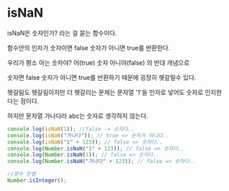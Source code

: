# isNaN

isNaN은 숫자인가? 라는 걸 묻는 함수이다.

함수안의 인자가 숫자이면 false 숫자가 아니면 true를 반환한다.

우리가 평소 아는 숫자야? 어(true) 숫자 아니야(false) 의 반대 개념으로

숫자면 false 숫자가 아니면 true를 반환하기 때문에 굉장히 헷갈릴수 있다.

헷갈림도 헷갈림이지만 더 헷갈리는 문제는 문자열 '1'을 인자로 넣어도 숫자로 인지한다는 점이다.

하지만 문자열 가나다라 abc는 숫자로 생각하지 않는다.

```js
console.log(isNaN(1)); //false -> 숫자다..
console.log(isNaN("가나다")); // true => 숫자가 아니다..
console.log(isNaN("1" + 123)); // false => 숫자다..
console.log(Number.isNaN("1" + 123)); // false => 숫자다..
console.log(Number.isNaN(1)); // false => 숫자다..
console.log(Number.isNaN("가나다" + 123)); // false => 숫자다..
```

```js
//정수 판별
Number.isInteger();
```
